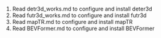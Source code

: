 1. Read detr3d_works.md to configure and install deter3d
2. Read futr3d_works.md to configure and install futr3d
3. Read mapTR.md to configure and install mapTR
4. Read BEVFormer.md to configure and install BEVFormer